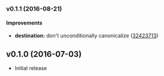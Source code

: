 <a name="v0.1.1"></a>
### v0.1.1 (2016-08-21)


#### Improvements

* **destination:**  don't unconditionally canonicalize ([32423713](https://github.com/Byron/fs-utils-rs/commit/32423713424412660a97098cf60d283120f0ebb6))



<a name=""></a>
## v0.1.0 (2016-07-03)

* Initial release





